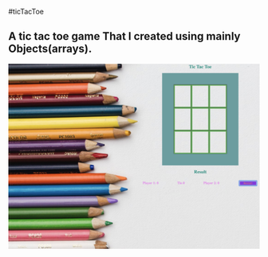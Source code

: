 #ticTacToe

## A tic tac toe game That I created using mainly Objects(arrays).

![Game Board](image/tic.jpg)
